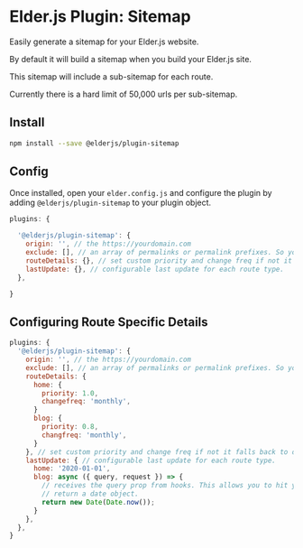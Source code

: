 # Elder.js Plugin: Sitemap

Easily generate a sitemap for your Elder.js website.

By default it will build a sitemap when you build your Elder.js site.

This sitemap will include a sub-sitemap for each route.

Currently there is a hard limit of 50,000 urls per sub-sitemap. 


## Install

```bash
npm install --save @elderjs/plugin-sitemap
```

## Config


Once installed, open your `elder.config.js` and configure the plugin by adding `@elderjs/plugin-sitemap` to your plugin object.

```javascript
plugins: {

  '@elderjs/plugin-sitemap': {
    origin: '', // the https://yourdomain.com
    exclude: [], // an array of permalinks or permalink prefixes. So you can do ['500'] and it will match /500**
    routeDetails: {}, // set custom priority and change freq if not it falls back to default
    lastUpdate: {}, // configurable last update for each route type.
  },

}
```


## Configuring Route Specific Details

```javascript
plugins: {
  '@elderjs/plugin-sitemap': {
    origin: '', // the https://yourdomain.com
    exclude: [], // an array of permalinks or permalink prefixes. So you can do ['500'] and it will match /500**
    routeDetails: {
      home: {
        priority: 1.0,
        changefreq: 'monthly',
      }
      blog: {
        priority: 0.8,
        changfreq: 'monthly',
      }
    }, // set custom priority and change freq if not it falls back to default
    lastUpdate: { // configurable last update for each route type.
      home: '2020-01-01',
      blog: async ({ query, request }) => {
        // receives the query prop from hooks. This allows you to hit your db or api or anything else configured on your query object.
        // return a date object.
        return new Date(Date.now());
      }
    }, 
  },
}
```
